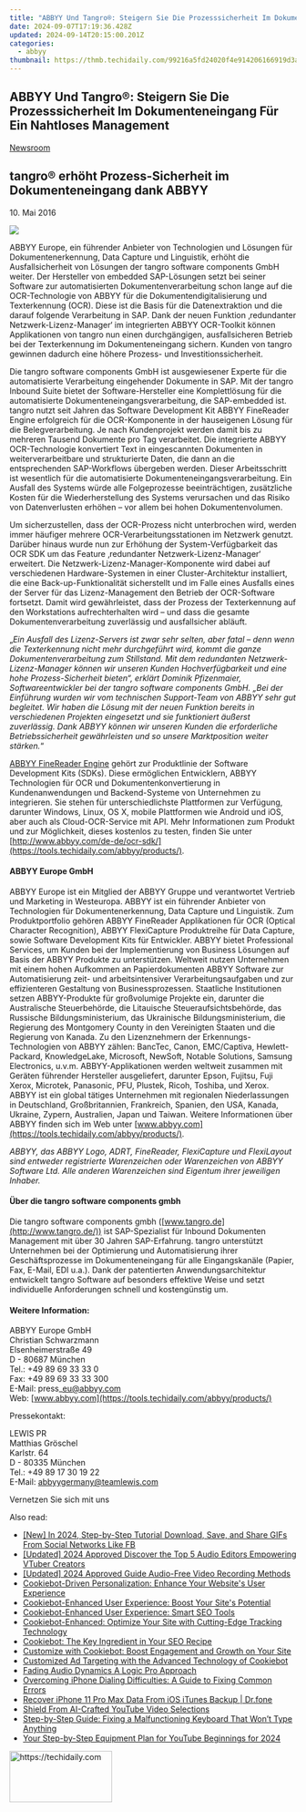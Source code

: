 ```yaml
---
title: "ABBYY Und Tangro®: Steigern Sie Die Prozesssicherheit Im Dokumenteneingang Für Ein Nahtloses Management"
date: 2024-09-07T17:19:36.428Z
updated: 2024-09-14T20:15:00.201Z
categories:
  - abbyy
thumbnail: https://thmb.techidaily.com/99216a5fd24020f4e914206166919d3aff0939ed370c089abccf39caae51dc78.jpg
---
```


## ABBYY Und Tangro®: Steigern Sie Die Prozesssicherheit Im Dokumenteneingang Für Ein Nahtloses Management

[Newsroom](https://tools.techidaily.com/abbyy/products/)

## tangro® erhöht Prozess-Sicherheit im Dokumenteneingang dank ABBYY

10\. Mai 2016

![](https://content.abbyy.com/-/media/project/abbyy/abbyy/branchtemplates/shutterstock_1272462163_1296-x-729.jpg?h=729&iar=0&w=1296)

ABBYY Europe, ein führender Anbieter von Technologien und Lösungen für Dokumentenerkennung, Data Capture und Linguistik, erhöht die Ausfallsicherheit von Lösungen der tangro software components GmbH weiter. Der Hersteller von embedded SAP-Lösungen setzt bei seiner Software zur automatisierten Dokumentenverarbeitung schon lange auf die OCR-Technologie von ABBYY für die Dokumentendigitalisierung und Texterkennung (OCR). Diese ist die Basis für die Datenextraktion und die darauf folgende Verarbeitung in SAP. Dank der neuen Funktion ‚redundanter Netzwerk-Lizenz-Manager‘ im integrierten ABBYY OCR-Toolkit können Applikationen von tangro nun einen durchgängigen, ausfallsicheren Betrieb bei der Texterkennung im Dokumenteneingang sichern. Kunden von tangro gewinnen dadurch eine höhere Prozess- und Investitionssicherheit.

Die tangro software components GmbH ist ausgewiesener Experte für die automatisierte Verarbeitung eingehender Dokumente in SAP. Mit der tangro Inbound Suite bietet der Software-Hersteller eine Komplettlösung für die automatisierte Dokumenteneingangsverarbeitung, die SAP-embedded ist. tangro nutzt seit Jahren das Software Development Kit ABBYY FineReader Engine erfolgreich für die OCR-Komponente in der hauseigenen Lösung für die Belegverarbeitung. Je nach Kundenprojekt werden damit bis zu mehreren Tausend Dokumente pro Tag verarbeitet. Die integrierte ABBYY OCR-Technologie konvertiert Text in eingescannten Dokumenten in weiterverarbeitbare und strukturierte Daten, die dann an die entsprechenden SAP-Workflows übergeben werden. Dieser Arbeitsschritt ist wesentlich für die automatisierte Dokumenteneingangsverarbeitung. Ein Ausfall des Systems würde alle Folgeprozesse beeinträchtigen, zusätzliche Kosten für die Wiederherstellung des Systems verursachen und das Risiko von Datenverlusten erhöhen – vor allem bei hohen Dokumentenvolumen.

Um sicherzustellen, dass der OCR-Prozess nicht unterbrochen wird, werden immer häufiger mehrere OCR-Verarbeitungsstationen im Netzwerk genutzt. Darüber hinaus wurde nun zur Erhöhung der System-Verfügbarkeit das OCR SDK um das Feature ‚redundanter Netzwerk-Lizenz-Manager‘ erweitert. Die Netzwerk-Lizenz-Manager-Komponente wird dabei auf verschiedenen Hardware-Systemen in einer Cluster-Architektur installiert, die eine Back-up-Funktionalität sicherstellt und im Falle eines Ausfalls eines der Server für das Lizenz-Management den Betrieb der OCR-Software fortsetzt. Damit wird gewährleistet, dass der Prozess der Texterkennung auf den Workstations aufrechterhalten wird – und dass die gesamte Dokumentenverarbeitung zuverlässig und ausfallsicher abläuft.

„_Ein Ausfall des Lizenz-Servers ist zwar sehr selten, aber fatal – denn wenn die Texterkennung nicht mehr durchgeführt wird, kommt die ganze Dokumentenverarbeitung zum Stillstand. Mit dem redundanten Netzwerk-Lizenz-Manager können wir unseren Kunden Hochverfügbarkeit und eine hohe Prozess-Sicherheit bieten“, erklärt Dominik Pfizenmaier, Softwareentwickler bei der tangro software components GmbH. „Bei der Einführung wurden wir vom technischen Support-Team von ABBYY sehr gut begleitet. Wir haben die Lösung mit der neuen Funktion bereits in verschiedenen Projekten eingesetzt und sie funktioniert äußerst zuverlässig. Dank ABBYY können wir unseren Kunden die erforderliche Betriebssicherheit gewährleisten und so unsere Marktposition weiter stärken._“

[ABBYY FineReader Engine](https://tools.techidaily.com/abbyy/products/) gehört zur Produktlinie der Software Development Kits (SDKs). Diese ermöglichen Entwicklern, ABBYY Technologien für OCR und Dokumentenkonvertierung in Kundenanwendungen und Backend-Systeme von Unternehmen zu integrieren. Sie stehen für unterschiedlichste Plattformen zur Verfügung, darunter Windows, Linux, OS X, mobile Plattformen wie Android und iOS, aber auch als Cloud-OCR-Service mit API. Mehr Informationen zum Produkt und zur Möglichkeit, dieses kostenlos zu testen, finden Sie unter [http://www.abbyy.com/de-de/ocr-sdk/](https://tools.techidaily.com/abbyy/products/).

#### ABBYY Europe GmbH

ABBYY Europe ist ein Mitglied der ABBYY Gruppe und verantwortet Vertrieb und Marketing in Westeuropa. ABBYY ist ein führender Anbieter von Technologien für Dokumentenerkennung, Data Capture und Linguistik. Zum Produktportfolio gehören ABBYY FineReader Applikationen für OCR (Optical Character Recognition), ABBYY FlexiCapture Produktreihe für Data Capture, sowie Software Development Kits für Entwickler. ABBYY bietet Professional Services, um Kunden bei der Implementierung von Business Lösungen auf Basis der ABBYY Produkte zu unterstützen. Weltweit nutzen Unternehmen mit einem hohen Aufkommen an Papierdokumenten ABBYY Software zur Automatisierung zeit- und arbeitsintensiver Verarbeitungsaufgaben und zur effizienteren Gestaltung von Businessprozessen. Staatliche Institutionen setzen ABBYY-Produkte für großvolumige Projekte ein, darunter die Australische Steuerbehörde, die Litauische Steueraufsichtsbehörde, das Russische Bildungsministerium, das Ukrainische Bildungsministerium, die Regierung des Montgomery County in den Vereinigten Staaten und die Regierung von Kanada. Zu den Lizenznehmern der Erkennungs-Technologien von ABBYY zählen: BancTec, Canon, EMC/Captiva, Hewlett-Packard, KnowledgeLake, Microsoft, NewSoft, Notable Solutions, Samsung Electronics, u.v.m. ABBYY-Applikationen werden weltweit zusammen mit Geräten führender Hersteller ausgeliefert, darunter Epson, Fujitsu, Fuji Xerox, Microtek, Panasonic, PFU, Plustek, Ricoh, Toshiba, und Xerox. ABBYY ist ein global tätiges Unternehmen mit regionalen Niederlassungen in Deutschland, Großbritannien, Frankreich, Spanien, den USA, Kanada, Ukraine, Zypern, Australien, Japan und Taiwan. Weitere Informationen über ABBYY finden sich im Web unter [www.abbyy.com](https://tools.techidaily.com/abbyy/products/).

_ABBYY, das ABBYY Logo, ADRT, FineReader, FlexiCapture und FlexiLayout sind entweder registrierte Warenzeichen oder Warenzeichen von ABBYY Software Ltd. Alle anderen Warenzeichen sind Eigentum ihrer jeweiligen Inhaber._

#### Über die tangro software components gmbh

Die tangro software components gmbh ([www.tangro.de](http://www.tangro.de/)) ist SAP-Spezialist für Inbound Dokumenten Management mit über 30 Jahren SAP-Erfahrung. tangro unterstützt Unternehmen bei der Optimierung und Automatisierung ihrer Geschäftsprozesse im Dokumenteneingang für alle Eingangskanäle (Papier, Fax, E-Mail, EDI u.a.). Dank der patentierten Anwendungsarchitektur entwickelt tangro Software auf besonders effektive Weise und setzt individuelle Anforderungen schnell und kostengünstig um.

#### Weitere Information:

ABBYY Europe GmbH  
Christian Schwarzmann  
Elsenheimerstraße 49   
D - 80687 München   
Tel.: +49 89 69 33 33 0  
Fax: +49 89 69 33 33 300  
E-Mail: press\_eu@abbyy.com  
Web: [www.abbyy.com](https://tools.techidaily.com/abbyy/products/)

Pressekontakt:

LEWIS PR  
Matthias Gröschel  
Karlstr. 64  
D - 80335 München  
Tel.: +49 89 17 30 19 22  
E-Mail: abbyygermany@teamlewis.com

  
Vernetzen Sie sich mit uns

<ins class="adsbygoogle"
     style="display:block"
     data-ad-format="autorelaxed"
     data-ad-client="ca-pub-7571918770474297"
     data-ad-slot="1223367746"></ins>

<ins class="adsbygoogle"
     style="display:block"
     data-ad-client="ca-pub-7571918770474297"
     data-ad-slot="8358498916"
     data-ad-format="auto"
     data-full-width-responsive="true"></ins>

<span class="atpl-alsoreadstyle">Also read:</span>
<div><ul>
<li><a href="https://facebook-video-files.techidaily.com/new-in-2024-step-by-step-tutorial-download-save-and-share-gifs-from-social-networks-like-fb/"><u>[New] In 2024, Step-by-Step Tutorial Download, Save, and Share GIFs From Social Networks Like FB</u></a></li>
<li><a href="https://fox-glue.techidaily.com/updated-2024-approved-discover-the-top-5-audio-editors-empowering-vtuber-creators/"><u>[Updated] 2024 Approved Discover the Top 5 Audio Editors Empowering VTuber Creators</u></a></li>
<li><a href="https://desktop-recording.techidaily.com/updated-2024-approved-guide-audio-free-video-recording-methods/"><u>[Updated] 2024 Approved Guide Audio-Free Video Recording Methods</u></a></li>
<li><a href="https://solve-hot.techidaily.com/cookiebot-driven-personalization-enhance-your-websites-user-experience/"><u>Cookiebot-Driven Personalization: Enhance Your Website's User Experience</u></a></li>
<li><a href="https://solve-hot.techidaily.com/cookiebot-enhanced-user-experience-boost-your-sites-potential/"><u>Cookiebot-Enhanced User Experience: Boost Your Site's Potential</u></a></li>
<li><a href="https://solve-hot.techidaily.com/cookiebot-enhanced-user-experience-smart-seo-tools/"><u>Cookiebot-Enhanced User Experience: Smart SEO Tools</u></a></li>
<li><a href="https://solve-hot.techidaily.com/cookiebot-enhanced-optimize-your-site-with-cutting-edge-tracking-technology/"><u>Cookiebot-Enhanced: Optimize Your Site with Cutting-Edge Tracking Technology</u></a></li>
<li><a href="https://solve-hot.techidaily.com/cookiebot-the-key-ingredient-in-your-seo-recipe/"><u>Cookiebot: The Key Ingredient in Your SEO Recipe</u></a></li>
<li><a href="https://solve-hot.techidaily.com/customize-with-cookiebot-boost-engagement-and-growth-on-your-site/"><u>Customize with Cookiebot: Boost Engagement and Growth on Your Site</u></a></li>
<li><a href="https://solve-hot.techidaily.com/customized-ad-targeting-with-the-advanced-technology-of-cookiebot/"><u>Customized Ad Targeting with the Advanced Technology of Cookiebot</u></a></li>
<li><a href="https://extra-tips.techidaily.com/fading-audio-dynamics-a-logic-pro-approach/"><u>Fading Audio Dynamics A Logic Pro Approach</u></a></li>
<li><a href="https://fox-that.techidaily.com/overcoming-iphone-dialing-difficulties-a-guide-to-fixing-common-errors/"><u>Overcoming iPhone Dialing Difficulties: A Guide to Fixing Common Errors</u></a></li>
<li><a href="https://review-topics.techidaily.com/recover-iphone-11-pro-max-data-from-ios-itunes-backup-drfone-by-drfone-ios-data-recovery-ios-data-recovery/"><u>Recover iPhone 11 Pro Max Data From iOS iTunes Backup | Dr.fone</u></a></li>
<li><a href="https://youtube-clips.techidaily.com/shield-from-ai-crafted-youtube-video-selections/"><u>Shield From AI-Crafted YouTube Video Selections</u></a></li>
<li><a href="https://techtrends.techidaily.com/step-by-step-guide-fixing-a-malfunctioning-keyboard-that-wont-type-anything/"><u>Step-by-Step Guide: Fixing a Malfunctioning Keyboard That Won’t Type Anything</u></a></li>
<li><a href="https://facebook-video-share.techidaily.com/your-step-by-step-equipment-plan-for-youtube-beginnings-for-2024/"><u>Your Step-by-Step Equipment Plan for YouTube Beginnings for 2024</u></a></li>
</ul></div>

<!-- affiliate ads begin -->
<a href="https://25home.pxf.io/c/5597632/2123470/16836" target="_top" id="2123470">
  <img src="//a.impactradius-go.com/display-ad/16836-2123470" border="0" alt="https://techidaily.com" width="180" height="90"/>
</a>
<img height="0" width="0" src="https://25home.pxf.io/i/5597632/2123470/16836" style="position:absolute;visibility:hidden;" border="0" />
<!-- affiliate ads end -->

